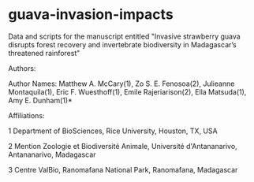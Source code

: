 # guava-invasion-impacts

Data and scripts for the manuscript entitled "Invasive strawberry guava disrupts forest recovery and invertebrate biodiversity in Madagascar’s threatened rainforest"

Authors:

Author Names: 
Matthew A. McCary(1), Zo S. E. Fenosoa(2), Julieanne Montaquila(1), Eric F. Wuesthoff(1), Emile Rajeriarison(2), Ella Matsuda(1), Amy E. Dunham(1)*

Affiliations:

1 Department of BioSciences, Rice University, Houston, TX, USA

2 Mention Zoologie et Biodiversité Animale, Université d'Antananarivo, Antananarivo, Madagascar

3 Centre ValBio, Ranomafana National Park, Ranomafana, Madagascar


